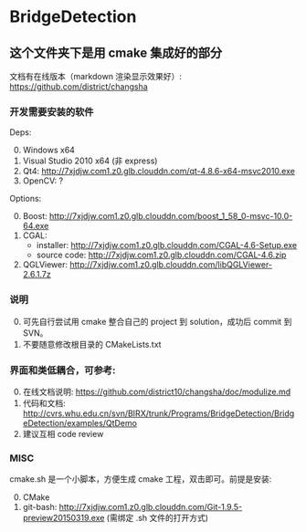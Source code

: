 BridgeDetection
===============

这个文件夹下是用 cmake 集成好的部分
-----------------------------------
文档有在线版本（markdown 渲染显示效果好）: https://github.com/district/changsha

### 开发需要安装的软件

Deps: 

0. Windows x64
0. Visual Studio 2010 x64 (非 express)
0. Qt4: http://7xjdjw.com1.z0.glb.clouddn.com/qt-4.8.6-x64-msvc2010.exe
0. OpenCV: ?

Options: 

0. Boost: http://7xjdjw.com1.z0.glb.clouddn.com/boost_1_58_0-msvc-10.0-64.exe
0. CGAL: 
    + installer: http://7xjdjw.com1.z0.glb.clouddn.com/CGAL-4.6-Setup.exe
    + source code: http://7xjdjw.com1.z0.glb.clouddn.com/CGAL-4.6.zip
0. QGLViewer: http://7xjdjw.com1.z0.glb.clouddn.com/libQGLViewer-2.6.1.7z

### 说明

0. 可先自行尝试用 cmake 整合自己的 project 到 solution，成功后 commit 到 SVN。
0. 不要随意修改根目录的 CMakeLists.txt


### 界面和类低耦合，可参考:

0. 在线文档说明: https://github.com/district10/changsha/doc/modulize.md
0. 代码和文档: http://cvrs.whu.edu.cn/svn/BIRX/trunk/Programs/BridgeDetection/BridgeDetection/examples/QtDemo
0. 建议互相 code review


### MISC

cmake.sh 是一个小脚本，方便生成 cmake 工程，双击即可。前提是安装:

0. CMake
0. git-bash: http://7xjdjw.com1.z0.glb.clouddn.com/Git-1.9.5-preview20150319.exe (需绑定 .sh 文件的打开方式)